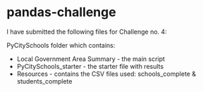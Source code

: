 # pandas-challenge

I have submitted the following files for Challenge no. 4:

PyCitySchools folder which contains:

- Local Government Area Summary  - the main script
- PyCitySchools_starter - the starter file with results
- Resources - contains the CSV files used: schools_complete & students_complete


